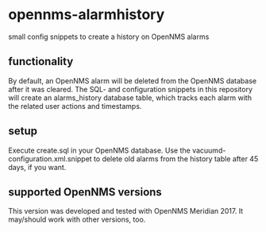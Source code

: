 # opennms-alarmhistory
small config snippets to create a history on OpenNMS alarms

## functionality
By default, an OpenNMS alarm will be deleted from the OpenNMS database after it was cleared. The
SQL- and configuration snippets in this repository will create an alarms\_history database table,
which tracks each alarm with the related user actions and timestamps.

## setup
Execute create.sql in your OpenNMS database. Use the vacuumd-configuration.xml.snippet to delete old
alarms from the history table after 45 days, if you want. 

## supported OpenNMS versions
This version was developed and tested with OpenNMS Meridian 2017. It may/should work with other versions, too.
